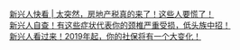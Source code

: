  
[新兴人快看 | 太突然，房地产税真的来了！这些人要慌了！](http://www.dianyue.me/archives/253/b8s4iewcua8umlay/)  
[新兴人自查！有这些症状代表你的颈椎严重受损，低头族中招！](http://www.dianyue.me/archives/232/yhh7foc661ggt5xd/)  
[新兴人看过来！2019年起，你的社保将有一个大变化！](http://www.dianyue.me/archives/659/9e58y2lzad9q67wf/)